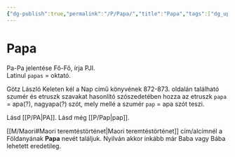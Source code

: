 ```yaml
---
{"dg-publish":true,"permalink":"/P/Papa/","title":"Papa","tags":["dg_uploaded"],"created":"2023-10-26T02:57","updated":"2023-10-26T03:04"}
---
```



# Papa

Pa-Pa jelentése Fő-Fő, írja PJI.  
Latinul `papas` = oktató.  

Götz László Keleten kél a Nap című könyvének 872-873. oldalán található szumér és etruszk szavakat hasonlító szószedetében hozza az etruszk `papa` = apa(?), nagyapa(?) szót, mely mellé a szumér `pap` = apa szót teszi.  

Lásd [[P/PA\|PA]]. Lásd még [[P/Pap\|pap]].  

[[M/Maori#Maori teremtéstörténet\|Maori teremtéstörténet]] cím/alcímnél a Földanyának **Papa** nevét találjuk. Nyilván akkor inkább már Baba vagy Bába lehetett eredetileg.  